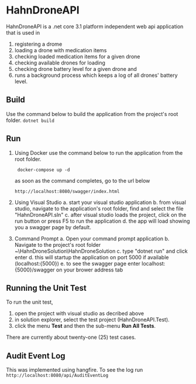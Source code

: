 # HahnDroneAPI

HahnDroneAPI is a .net core 3.1 platform independent web api application that is used in
1. registering a drome
2. loading a drone with medication items
3. checking loaded medication items for a given drone
4. checking available drones for loading
5. checking drone battery level for a given drone and 
6. runs a background process which keeps a log of all drones' battery level.

## Build
Use the command below to build the application from the project's root folder.
``` dotnet build ```

## Run

1. Using Docker
   use the command below to run the application from the root folder.
   
   ``` docker-compose up -d```

   as soon as the command completes, go to the url below
   
   ```http://localhost:8080/swagger/index.html```

2. Using Visual Studio
   a. start your visual studio application
   b. from visual studio, navigate to the application's root folder, find and select the file "HahnDroneAPI.sln"
   c. after visual studio loads the project, click on the run button or press F5 to run the application
   d. the app will load showing you a swagger page by default.

3. Command Prompt
   a. Open your command prompt application
   b. Navigate to the project's root folder ~\HahnDroneSolution\HahnDroneSolution
   c. type "dotnet run" and click enter
   d. this will startup the application on port 5000 if available (localhost:{5000})
   e. to see the swagger page enter localhost:{5000}/swagger on your brower address tab


## Running the Unit Test
To run the unit test, 
1. open the project with visual studio as decribed above
2. in solution explorer, select the test project (HahnDroneAPI.Test).
3. click the menu **Test** and then the sub-menu **Run All Tests**.

There are currently about twenty-one (25) test cases.

## Audit Event Log
This was implemented using hangfire. To see the log run 
```http://localhost:8080/api/AuditEventLog```
